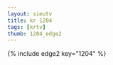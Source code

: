 ```yaml
--- 
layout: sieutv
title: kr 1204
tags: [krtv]
thumb: 1204_edge2
---
```

{% include edge2 key="1204" %} 
